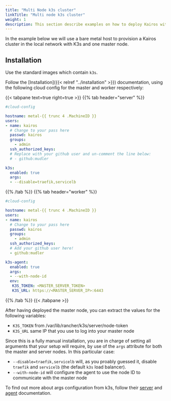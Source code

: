 ```yaml
---
title: "Multi Node k3s cluster"
linkTitle: "Multi node k3s cluster"
weight: 1
description: This section describe examples on how to deploy Kairos with k3s as a multi-node cluster
---
```


In the example below we will use a bare metal host to provision a Kairos cluster in the local network with K3s and one master node.

## Installation

Use the standard images which contain `k3s`.

Follow the [Installation]({{< relref "../installation" >}}) documentation, using the following cloud config for the master and worker respectively:

{{< tabpane text=true right=true  >}}
{{% tab header="server" %}}
```yaml
#cloud-config

hostname: metal-{{ trunc 4 .MachineID }}
users:
- name: kairos
  # Change to your pass here
  passwd: kairos
  groups:
    - admin
  ssh_authorized_keys:
  # Replace with your github user and un-comment the line below:
  # - github:mudler

k3s:
  enabled: true
  args:
  - --disable=traefik,servicelb
```
{{% /tab %}}
{{% tab header="worker" %}}
```yaml
#cloud-config

hostname: metal-{{ trunc 4 .MachineID }}
users:
- name: kairos
  # Change to your pass here
  passwd: kairos
  groups:
    - admin
  ssh_authorized_keys:
  # Add your github user here!
  - github:mudler

k3s-agent:
  enabled: true
  args:
  - --with-node-id
  env:
   K3S_TOKEN: <MASTER_SERVER_TOKEN>
   K3S_URL: https://<MASTER_SERVER_IP>:6443
```
{{% /tab %}}
{{< /tabpane >}}

After having deployed the master node, you can extract the values for the following variables:

- `K3S_TOKEN` from /var/lib/rancher/k3s/server/node-token
- `K3S_URL` same IP that you use to log into your master node

Since this is a fully manual installation, you are in charge of setting all arguments that your setup will require, by use of the `args` attribute for both the master and server nodes. In this particular case:

- `--disable=traefik,servicelb` will, as you proably guessed it, disable `traefik` and `servicelb` (the default `k3s` load balancer).
- `--with-node-id` will configure the agent to use the node ID to communicate with the master node

To find out more about args configuration from k3s, follow their [server](https://docs.k3s.io/cli/server) and [agent](https://docs.k3s.io/cli/agent) documentation.
